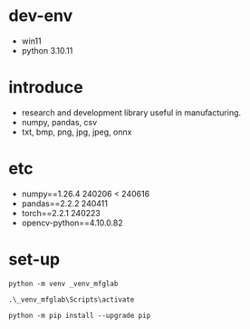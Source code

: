# dev-env
- win11
- python 3.10.11

# introduce
- research and development library useful in manufacturing.
- numpy, pandas, csv
- txt, bmp, png, jpg, jpeg, onnx

# etc
- numpy==1.26.4 240206 < 240616
- pandas==2.2.2 240411
- torch==2.2.1 240223
- opencv-python==4.10.0.82

# set-up
``` shell
python -m venv _venv_mfglab

.\_venv_mfglab\Scripts\activate

python -m pip install --upgrade pip



```
